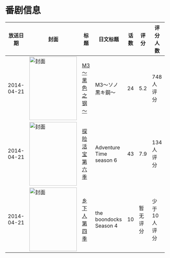 # 番剧信息

|放送日期|封面|标题|日文标题|话数|评分|评分人数|
|---|---|---|---|---|---|---|
|2014-04-21|<img src="//lain.bgm.tv/pic/cover/c/31/7d/99740_Zg875.jpg" alt="封面" style="width:150px;height:200px;object-fit:cover;">|[M3～黑色之钢～](https://bangumi.tv/subject/99740)|M3〜ソノ黒キ鋼〜|24|5.2|748人评分|
|2014-04-21|<img src="//lain.bgm.tv/pic/cover/c/00/b9/104521_6m21b.jpg" alt="封面" style="width:150px;height:200px;object-fit:cover;">|[探险活宝 第六季](https://bangumi.tv/subject/104521)|Adventure Time season 6|43|7.9|134人评分|
|2014-04-21|<img src="//lain.bgm.tv/pic/cover/c/43/41/181024_1zfsw.jpg" alt="封面" style="width:150px;height:200px;object-fit:cover;">|[乡下人 第四季](https://bangumi.tv/subject/181024)|the boondocks Season 4|10|暂无评分|少于10人评分|
